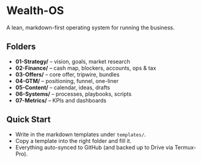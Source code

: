 # Wealth-OS

A lean, markdown-first operating system for running the business.

## Folders
- **01-Strategy/** – vision, goals, market research
- **02-Finance/** – cash map, blockers, accounts, ops & tax
- **03-Offers/** – core offer, tripwire, bundles
- **04-GTM/** – positioning, funnel, one-liner
- **05-Content/** – calendar, ideas, drafts
- **06-Systems/** – processes, playbooks, scripts
- **07-Metrics/** – KPIs and dashboards

## Quick Start
- Write in the markdown templates under `templates/`.
- Copy a template into the right folder and fill it.
- Everything auto-synced to GitHub (and backed up to Drive via Termux-Pro).
